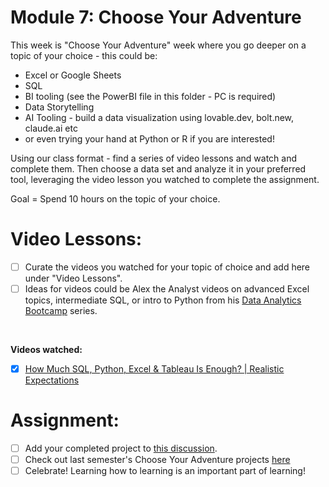 # Module 7: Choose Your Adventure 

This week is "Choose Your Adventure" week where you go deeper on a topic of your choice - this could be:

* Excel or Google Sheets
* SQL
* BI tooling (see the PowerBI file in this folder - PC is required)
* Data Storytelling
* AI Tooling - build a data visualization using lovable.dev, bolt.new, claude.ai etc
* or even trying your hand at Python or R if you are interested! 

Using our class format  - find a series of video lessons and watch and complete them. Then choose a data set and analyze it in your preferred tool, leveraging the video lesson you watched to complete the assignment. 

Goal = Spend 10 hours on the topic of your choice. 

# Video Lessons: 

- [ ] Curate the videos you watched for your topic of choice and add here under "Video Lessons".
- [ ] Ideas for videos could be Alex the Analyst videos on advanced Excel topics, intermediate SQL, or intro to Python from his [Data Analytics Bootcamp](https://www.youtube.com/watch?v=PSNXoAs2FtQ) series.

<br>  

**Videos watched:**   

- [X] [How Much SQL, Python, Excel & Tableau Is Enough? | Realistic Expectations](https://youtu.be/pMQSgriJqR8?si=PMLdOlHn4clVygAP)


# Assignment: 

- [ ] Add your completed project to [this discussion](https://github.com/Tech-Moms/data_ai_fall_2025/discussions/64).
- [ ] Check out last semester's Choose Your Adventure projects [here](https://github.com/Tech-Moms/data-analytics-winter-2025/discussions/197)
- [ ] Celebrate! Learning how to learning is an important part of learning! 
